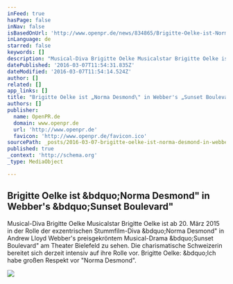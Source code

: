 ```yaml
---
inFeed: true
hasPage: false
inNav: false
isBasedOnUrl: 'http://www.openpr.de/news/834865/Brigitte-Oelke-ist-Norma-Desmond-in-Webber-s-Sunset-Boulevard.html'
inLanguage: de
starred: false
keywords: []
description: "Musical-Diva Brigitte Oelke Musicalstar Brigitte Oelke ist ab 20. März 2015 in der Rolle der exzentrischen Stummfilm-Diva „Norma Desmond\" in Andrew Lloyd Webber's preisgekröntem Musical-Drama „Sunset Boulevard\" am Theater Bielefeld zu sehen. Die charismatische Schweizerin bereitet sich derzeit intensiv auf ihre Rolle vor. Brigitte Oelke: „Ich habe großen Respekt vor \"Norma Desmond\"."
datePublished: '2016-03-07T11:54:31.835Z'
dateModified: '2016-03-07T11:54:14.524Z'
author: []
related: []
app_links: []
title: "Brigitte Oelke ist „Norma Desmond\" in Webber's „Sunset Boulevard\""
authors: []
publisher:
  name: OpenPR.de
  domain: www.openpr.de
  url: 'http://www.openpr.de'
  favicon: 'http://www.openpr.de/favicon.ico'
sourcePath: _posts/2016-03-07-brigitte-oelke-ist-norma-desmond-in-webbers-sunset-boule.md
published: true
_context: 'http://schema.org'
_type: MediaObject

---
```

<article style=""><h1>Brigitte Oelke ist &amp;bdquo;Norma Desmond" in Webber's &amp;bdquo;Sunset Boulevard"</h1><p>Musical-Diva Brigitte Oelke Musicalstar Brigitte Oelke ist ab 20. März 2015 in der Rolle der exzentrischen Stummfilm-Diva &amp;bdquo;Norma Desmond" in Andrew Lloyd Webber's preisgekröntem Musical-Drama &amp;bdquo;Sunset Boulevard" am Theater Bielefeld zu sehen. Die charismatische Schweizerin bereitet sich derzeit intensiv auf ihre Rolle vor. Brigitte Oelke: &amp;bdquo;Ich habe großen Respekt vor "Norma Desmond".</p><img src="https://s3-us-west-2.amazonaws.com/the-grid-img/p/9d7f1a89858a788592a8a22ccb360fea9acb4160.jpg" /></article>